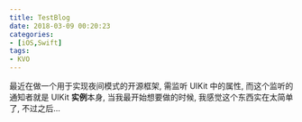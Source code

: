```yaml
---
title: TestBlog
date: 2018-03-09 00:20:23
categories:
- [iOS,Swift]
tags:
- KVO
---
```




最近在做一个用于实现夜间模式的开源框架, 需监听 UIKit 中的属性, 而这个监听的通知者就是 UIKit **实例**本身, 当我最开始想要做的时候, 我感觉这个东西实在太简单了, 不过之后...



